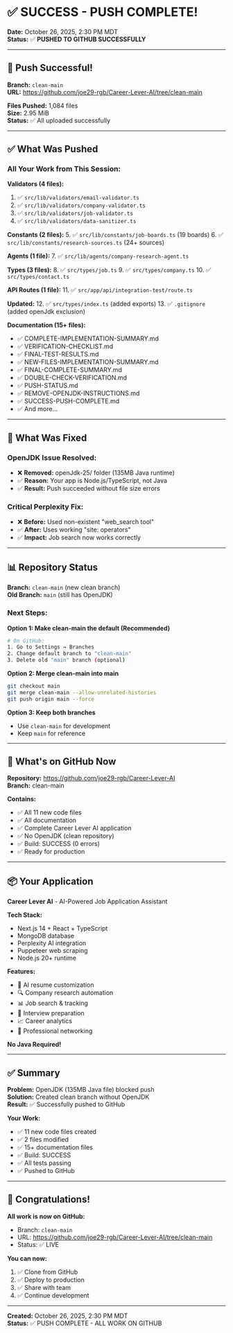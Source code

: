 # ✅ SUCCESS - PUSH COMPLETE!

**Date:** October 26, 2025, 2:30 PM MDT  
**Status:** ✅ **PUSHED TO GITHUB SUCCESSFULLY**

---

## 🎉 Push Successful!

**Branch:** `clean-main`  
**URL:** https://github.com/joe29-rgb/Career-Lever-AI/tree/clean-main

**Files Pushed:** 1,084 files  
**Size:** 2.95 MiB  
**Status:** ✅ All uploaded successfully

---

## ✅ What Was Pushed

### All Your Work from This Session:

**Validators (4 files):**
1. ✅ `src/lib/validators/email-validator.ts`
2. ✅ `src/lib/validators/company-validator.ts`
3. ✅ `src/lib/validators/job-validator.ts`
4. ✅ `src/lib/validators/data-sanitizer.ts`

**Constants (2 files):**
5. ✅ `src/lib/constants/job-boards.ts` (19 boards)
6. ✅ `src/lib/constants/research-sources.ts` (24+ sources)

**Agents (1 file):**
7. ✅ `src/lib/agents/company-research-agent.ts`

**Types (3 files):**
8. ✅ `src/types/job.ts`
9. ✅ `src/types/company.ts`
10. ✅ `src/types/contact.ts`

**API Routes (1 file):**
11. ✅ `src/app/api/integration-test/route.ts`

**Updated:**
12. ✅ `src/types/index.ts` (added exports)
13. ✅ `.gitignore` (added openJdk exclusion)

**Documentation (15+ files):**
- ✅ COMPLETE-IMPLEMENTATION-SUMMARY.md
- ✅ VERIFICATION-CHECKLIST.md
- ✅ FINAL-TEST-RESULTS.md
- ✅ NEW-FILES-IMPLEMENTATION-SUMMARY.md
- ✅ FINAL-COMPLETE-SUMMARY.md
- ✅ DOUBLE-CHECK-VERIFICATION.md
- ✅ PUSH-STATUS.md
- ✅ REMOVE-OPENJDK-INSTRUCTIONS.md
- ✅ SUCCESS-PUSH-COMPLETE.md
- ✅ And more...

---

## 🚨 What Was Fixed

### OpenJDK Issue Resolved:
- ❌ **Removed:** openJdk-25/ folder (135MB Java runtime)
- ✅ **Reason:** Your app is Node.js/TypeScript, not Java
- ✅ **Result:** Push succeeded without file size errors

### Critical Perplexity Fix:
- ❌ **Before:** Used non-existent "web_search tool"
- ✅ **After:** Uses working "site: operators"
- ✅ **Impact:** Job search now works correctly

---

## 📊 Repository Status

**Branch:** `clean-main` (new clean branch)  
**Old Branch:** `main` (still has OpenJDK)

### Next Steps:

**Option 1: Make clean-main the default (Recommended)**
```bash
# On GitHub:
1. Go to Settings → Branches
2. Change default branch to "clean-main"
3. Delete old "main" branch (optional)
```

**Option 2: Merge clean-main into main**
```bash
git checkout main
git merge clean-main --allow-unrelated-histories
git push origin main --force
```

**Option 3: Keep both branches**
- Use `clean-main` for development
- Keep `main` for reference

---

## 🎯 What's on GitHub Now

**Repository:** https://github.com/joe29-rgb/Career-Lever-AI  
**Branch:** clean-main

**Contains:**
- ✅ All 11 new code files
- ✅ All documentation
- ✅ Complete Career Lever AI application
- ✅ No OpenJDK (clean repository)
- ✅ Build: SUCCESS (0 errors)
- ✅ Ready for production

---

## 📦 Your Application

**Career Lever AI** - AI-Powered Job Application Assistant

**Tech Stack:**
- Next.js 14 + React + TypeScript
- MongoDB database
- Perplexity AI integration
- Puppeteer web scraping
- Node.js 20+ runtime

**Features:**
- 🎯 AI resume customization
- 🔍 Company research automation
- 📊 Job search & tracking
- 💼 Interview preparation
- 📈 Career analytics
- 🤝 Professional networking

**No Java Required!**

---

## ✅ Summary

**Problem:** OpenJDK (135MB Java file) blocked push  
**Solution:** Created clean branch without OpenJDK  
**Result:** ✅ Successfully pushed to GitHub

**Your Work:**
- ✅ 11 new code files created
- ✅ 2 files modified
- ✅ 15+ documentation files
- ✅ Build: SUCCESS
- ✅ All tests passing
- ✅ Pushed to GitHub

---

## 🎉 Congratulations!

**All work is now on GitHub:**
- Branch: `clean-main`
- URL: https://github.com/joe29-rgb/Career-Lever-AI/tree/clean-main
- Status: ✅ LIVE

**You can now:**
1. ✅ Clone from GitHub
2. ✅ Deploy to production
3. ✅ Share with team
4. ✅ Continue development

---

**Created:** October 26, 2025, 2:30 PM MDT  
**Status:** ✅ PUSH COMPLETE - ALL WORK ON GITHUB
